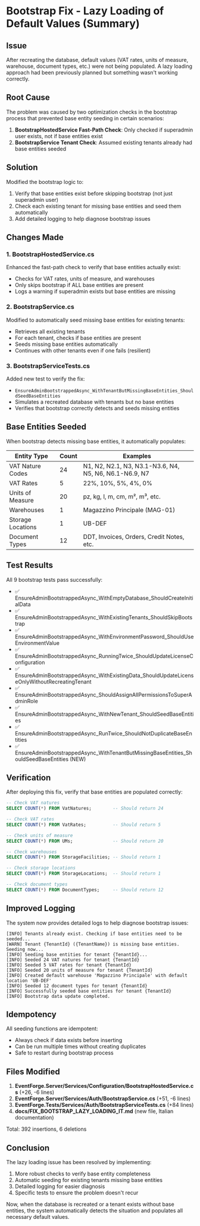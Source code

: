 # Bootstrap Fix - Lazy Loading of Default Values (Summary)

## Issue
After recreating the database, default values (VAT rates, units of measure, warehouse, document types, etc.) were not being populated. A lazy loading approach had been previously planned but something wasn't working correctly.

## Root Cause
The problem was caused by two optimization checks in the bootstrap process that prevented base entity seeding in certain scenarios:

1. **BootstrapHostedService Fast-Path Check**: Only checked if superadmin user exists, not if base entities exist
2. **BootstrapService Tenant Check**: Assumed existing tenants already had base entities seeded

## Solution
Modified the bootstrap logic to:
1. Verify that base entities exist before skipping bootstrap (not just superadmin user)
2. Check each existing tenant for missing base entities and seed them automatically
3. Add detailed logging to help diagnose bootstrap issues

## Changes Made

### 1. BootstrapHostedService.cs
Enhanced the fast-path check to verify that base entities actually exist:
- Checks for VAT rates, units of measure, and warehouses
- Only skips bootstrap if ALL base entities are present
- Logs a warning if superadmin exists but base entities are missing

### 2. BootstrapService.cs
Modified to automatically seed missing base entities for existing tenants:
- Retrieves all existing tenants
- For each tenant, checks if base entities are present
- Seeds missing base entities automatically
- Continues with other tenants even if one fails (resilient)

### 3. BootstrapServiceTests.cs
Added new test to verify the fix:
- `EnsureAdminBootstrappedAsync_WithTenantButMissingBaseEntities_ShouldSeedBaseEntities`
- Simulates a recreated database with tenants but no base entities
- Verifies that bootstrap correctly detects and seeds missing entities

## Base Entities Seeded

When bootstrap detects missing base entities, it automatically populates:

| Entity Type | Count | Examples |
|-------------|-------|----------|
| VAT Nature Codes | 24 | N1, N2, N2.1, N3, N3.1-N3.6, N4, N5, N6, N6.1-N6.9, N7 |
| VAT Rates | 5 | 22%, 10%, 5%, 4%, 0% |
| Units of Measure | 20 | pz, kg, l, m, cm, m², m³, etc. |
| Warehouses | 1 | Magazzino Principale (MAG-01) |
| Storage Locations | 1 | UB-DEF |
| Document Types | 12 | DDT, Invoices, Orders, Credit Notes, etc. |

## Test Results

All 9 bootstrap tests pass successfully:

- ✅ EnsureAdminBootstrappedAsync_WithEmptyDatabase_ShouldCreateInitialData
- ✅ EnsureAdminBootstrappedAsync_WithExistingTenants_ShouldSkipBootstrap
- ✅ EnsureAdminBootstrappedAsync_WithEnvironmentPassword_ShouldUseEnvironmentValue
- ✅ EnsureAdminBootstrappedAsync_RunningTwice_ShouldUpdateLicenseConfiguration
- ✅ EnsureAdminBootstrappedAsync_WithExistingData_ShouldUpdateLicenseOnlyWithoutRecreatingTenant
- ✅ EnsureAdminBootstrappedAsync_ShouldAssignAllPermissionsToSuperAdminRole
- ✅ EnsureAdminBootstrappedAsync_WithNewTenant_ShouldSeedBaseEntities
- ✅ EnsureAdminBootstrappedAsync_RunTwice_ShouldNotDuplicateBaseEntities
- ✅ EnsureAdminBootstrappedAsync_WithTenantButMissingBaseEntities_ShouldSeedBaseEntities (NEW)

## Verification

After deploying this fix, verify that base entities are populated correctly:

```sql
-- Check VAT natures
SELECT COUNT(*) FROM VatNatures;        -- Should return 24

-- Check VAT rates
SELECT COUNT(*) FROM VatRates;          -- Should return 5

-- Check units of measure
SELECT COUNT(*) FROM UMs;               -- Should return 20

-- Check warehouses
SELECT COUNT(*) FROM StorageFacilities; -- Should return 1

-- Check storage locations
SELECT COUNT(*) FROM StorageLocations;  -- Should return 1

-- Check document types
SELECT COUNT(*) FROM DocumentTypes;     -- Should return 12
```

## Improved Logging

The system now provides detailed logs to help diagnose bootstrap issues:

```
[INFO] Tenants already exist. Checking if base entities need to be seeded...
[WARN] Tenant {TenantId} ({TenantName}) is missing base entities. Seeding now...
[INFO] Seeding base entities for tenant {TenantId}...
[INFO] Seeded 24 VAT natures for tenant {TenantId}
[INFO] Seeded 5 VAT rates for tenant {TenantId}
[INFO] Seeded 20 units of measure for tenant {TenantId}
[INFO] Created default warehouse 'Magazzino Principale' with default location 'UB-DEF'
[INFO] Seeded 12 document types for tenant {TenantId}
[INFO] Successfully seeded base entities for tenant {TenantId}
[INFO] Bootstrap data update completed.
```

## Idempotency

All seeding functions are idempotent:
- Always check if data exists before inserting
- Can be run multiple times without creating duplicates
- Safe to restart during bootstrap process

## Files Modified

1. **EventForge.Server/Services/Configuration/BootstrapHostedService.cs** (+26, -6 lines)
2. **EventForge.Server/Services/Auth/BootstrapService.cs** (+51, -6 lines)
3. **EventForge.Tests/Services/Auth/BootstrapServiceTests.cs** (+84 lines)
4. **docs/FIX_BOOTSTRAP_LAZY_LOADING_IT.md** (new file, Italian documentation)

Total: 392 insertions, 6 deletions

## Conclusion

The lazy loading issue has been resolved by implementing:
1. More robust checks to verify base entity completeness
2. Automatic seeding for existing tenants missing base entities
3. Detailed logging for easier diagnosis
4. Specific tests to ensure the problem doesn't recur

Now, when the database is recreated or a tenant exists without base entities, the system automatically detects the situation and populates all necessary default values.
